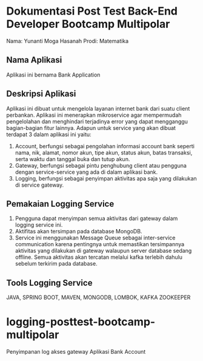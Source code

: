 # Dokumentasi Post Test Back-End Developer Bootcamp Multipolar

Nama: Yunanti Moga Hasanah
Prodi: Matematika

##  Nama Aplikasi
Aplikasi ini bernama Bank Application

## Deskripsi Aplikasi
Aplikasi ini dibuat untuk mengelola layanan internet bank dari suatu client perbankan. Aplikasi ini menerapkan mikroservice agar mempermudah pengelolahan dan menghindari terjadinya error yang dapat mengganggu bagian-bagian fitur lainnya. Adapun untuk service yang akan dibuat terdapat 3 dalam aplikasi ini yaitu:
1. Account, berfungsi sebagai pengolahan informasi account bank seperti nama, nik, alamat, nomor akun, tipe akun, status akun, batas transaksi, serta waktu dan tanggal buka dan tutup akun.
2. Gateway, berfungsi sebagai pintu penghubung client atau pengguna dengan service-service yang ada di dalam aplikasi bank.
3. Logging, berfungsi sebagai penyimpan aktivitas apa saja yang dilakukan di service gateway.

## Pemakaian Logging Service
1. Pengguna dapat menyimpan semua aktivitas dari gateway dalam logging service ini.
2. Aktifitas akan tersimpan pada database MongoDB.
3. Service ini menggunakan Message Queue sebagai inter-service communication karena pentingnya untuk memastikan tersimpannya aktivitas yang dilakukan di gateway walaupun server database sedang offline. Semua aktivitas akan tercatan melalui kafka terlebih dahulu sebelum terkirim pada database.

## Tools Logging Service
JAVA, SPRING BOOT, MAVEN, MONGODB, LOMBOK, KAFKA ZOOKEEPER

# logging-posttest-bootcamp-multipolar
Penyimpanan log akses gateway Aplikasi Bank Account
